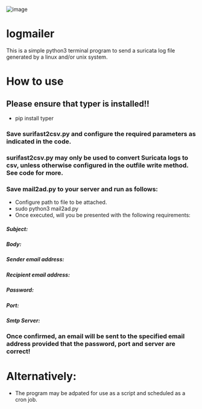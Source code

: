 ![image](https://user-images.githubusercontent.com/101802030/215310007-7cb5a959-cc88-481e-be36-01ea88b79ed6.png)

# logmailer
This is a simple python3 terminal program to send a suricata log file generated by a linux and/or unix system.

# How to use

## Please ensure that typer is installed!! 
- pip install typer

### Save surifast2csv.py and configure the required parameters as indicated in the code.
### surifast2csv.py may only be used to convert Suricata logs to csv, unless otherwise configured in the outfile write method. See code for more.
### Save mail2ad.py to your server and run as follows:
- Configure path to file to be attached.
- sudo python3 mail2ad.py
- Once executed, will you be presented with the following requirements:
##### Subject:
##### Body:
##### Sender email address:
##### Recipient email address:
##### Password:
##### Port:
##### Smtp Server:

### Once confirmed, an email will be sent to the specified email address provided that the password, port and server are correct!

# Alternatively:
- The program may be adpated for use as a script and scheduled as a cron job.
